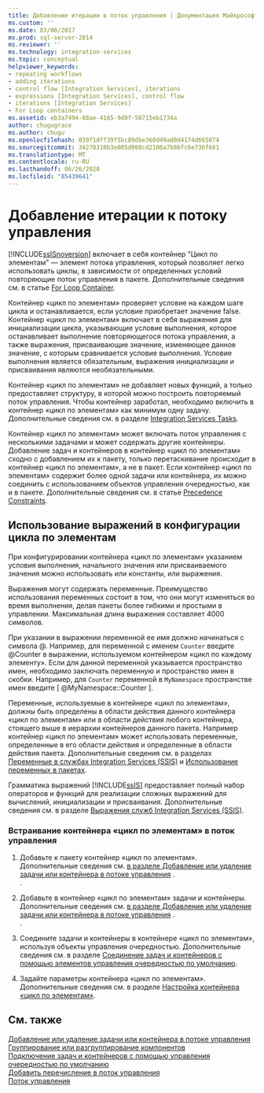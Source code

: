```yaml
---
title: Добавление итерации в поток управления | Документация Майкрософт
ms.custom: ''
ms.date: 03/06/2017
ms.prod: sql-server-2014
ms.reviewer: ''
ms.technology: integration-services
ms.topic: conceptual
helpviewer_keywords:
- repeating workflows
- adding iterations
- control flow [Integration Services], iterations
- expressions [Integration Services], control flow
- iterations [Integration Services]
- For Loop containers
ms.assetid: eb3a7494-88ae-4165-9d0f-58715eb1734a
author: chugugrace
ms.author: chugu
ms.openlocfilehash: 039f1dff39f5bc89dbe360d49ad0d4174d665074
ms.sourcegitcommit: 34278310b3e005d008cd2106a7b86fc6e736f661
ms.translationtype: MT
ms.contentlocale: ru-RU
ms.lasthandoff: 06/26/2020
ms.locfileid: "85439641"
---
```

# <a name="add-iteration-to-a-control-flow"></a>Добавление итерации к потоку управления
  [!INCLUDE[ssISnoversion](../includes/ssisnoversion-md.md)] включает в себя контейнер "Цикл по элементам" — элемент потока управления, который позволяет легко использовать циклы, в зависимости от определенных условий повторяющие поток управления в пакете. Дополнительные сведения см. в статье [For Loop Container](control-flow/for-loop-container.md).  
  
 Контейнер «цикл по элементам» проверяет условие на каждом шаге цикла и останавливается, если условие приобретает значение false. Контейнер «цикл по элементам» включает в себя выражения для инициализации цикла, указывающие условие выполнения, которое останавливает выполнение повторяющегося потока управления, а также выражения, присваивающие значение, изменяющее данное значение, с которым сравнивается условие выполнения. Условие выполнения является обязательным, выражения инициализации и присваивания являются необязательными.  
  
 Контейнер «цикл по элементам» не добавляет новых функций, а только предоставляет структуру, в которой можно построить повторяемый поток управления. Чтобы контейнер заработал, необходимо включить в контейнер «цикл по элементам» как минимум одну задачу. Дополнительные сведения см. в разделе [Integration Services Tasks](control-flow/integration-services-tasks.md).  
  
 Контейнер «цикл по элементам» может включать поток управления с несколькими задачами и может содержать другие контейнеры. Добавление задач и контейнеров в контейнер «цикл по элементам» сходно с добавлением их к пакету, только перетаскивание происходит в контейнер «цикл по элементам», а не в пакет. Если контейнер «цикл по элементам» содержит более одной задачи или контейнера, их можно соединить с использованием объектов управления очередностью, как и в пакете. Дополнительные сведения см. в статье [Precedence Constraints](control-flow/precedence-constraints.md).  
  
## <a name="using-expressions-in-for-loop-configuration"></a>Использование выражений в конфигурации цикла по элементам  
 При конфигурировании контейнера «цикл по элементам» указанием условия выполнения, начального значения или присваиваемого значения можно использовать или константы, или выражения.  
  
 Выражения могут содержать переменные. Преимущество использования переменных состоит в том, что они могут изменяться во время выполнения, делая пакеты более гибкими и простыми в управлении. Максимальная длина выражения составляет 4000 символов.  
  
 При указании в выражении переменной ее имя должно начинаться с символа @. Например, для переменной с именем `Counter` введите @Counter в выражении, используемом контейнером «цикл по каждому элементу». Если для данной переменной указывается пространство имен, необходимо заключать переменную и пространство имен в скобки. Например, для `Counter` переменной в `MyNamespace` пространстве имен введите [ @MyNamespace::Counter ].  
  
 Переменные, используемые в контейнере «цикл по элементам», должны быть определены в области действия данного контейнера «цикл по элементам» или в области действия любого контейнера, стоящего выше в иерархии контейнеров данного пакета. Например контейнер «цикл по элементам» может использовать переменные, определенные в его области действия и определенные в области действия пакета. Дополнительные сведения см. в разделах [Переменные в службах Integration Services (SSIS)](integration-services-ssis-variables.md) и [Использование переменных в пакетах](../../2014/integration-services/use-variables-in-packages.md).  
  
 Грамматика выражений [!INCLUDE[ssIS](../includes/ssis-md.md)] предоставляет полный набор операторов и функций для реализации сложных выражений для вычислений, инициализации и присваивания. Дополнительные сведения см. в разделе [Выражения служб Integration Services (SSIS)](expressions/integration-services-ssis-expressions.md).  
  
### <a name="to-implement-a-for-loop-container-in-a-control-flow"></a>Встраивание контейнера «цикл по элементам» в поток управления  
  
1.  Добавьте к пакету контейнер «цикл по элементам». Дополнительные сведения см. [в разделе Добавление или удаление задачи или контейнера в потоке управления](control-flow/add-or-delete-a-task-or-a-container-in-a-control-flow.md) .  
  .  
  
2.  Добавьте в контейнер «цикл по элементам» задачи и контейнеры. Дополнительные сведения см. [в разделе Добавление или удаление задачи или контейнера в потоке управления](control-flow/add-or-delete-a-task-or-a-container-in-a-control-flow.md) .  
  .  
  
3.  Соедините задачи и контейнеры в контейнере «цикл по элементам», используя объекты управления очередностью. Дополнительные сведения см. в разделе [Соединение задач и контейнеров с помощью элементов управления очередностью по умолчанию](../../2014/integration-services/connect-tasks-and-containers-by-using-a-default-precedence-constraint.md).  
  
4.  Задайте параметры контейнера «цикл по элементам». Дополнительные сведения см. в разделе [Настройка контейнера «цикл по элементам»](../../2014/integration-services/configure-a-for-loop-container.md).  
  
## <a name="see-also"></a>См. также  
 [Добавление или удаление задачи или контейнера в потоке управления](control-flow/add-or-delete-a-task-or-a-container-in-a-control-flow.md)   
 [Группирование или разгруппирование компонентов](group-or-ungroup-components.md)   
 [Подключение задач и контейнеров с помощью управления очередностью по умолчанию](../../2014/integration-services/connect-tasks-and-containers-by-using-a-default-precedence-constraint.md)   
 [Добавить перечисление в поток управления](../../2014/integration-services/add-enumeration-to-a-control-flow.md)   
 [Поток управления](control-flow/control-flow.md)  
  
  
